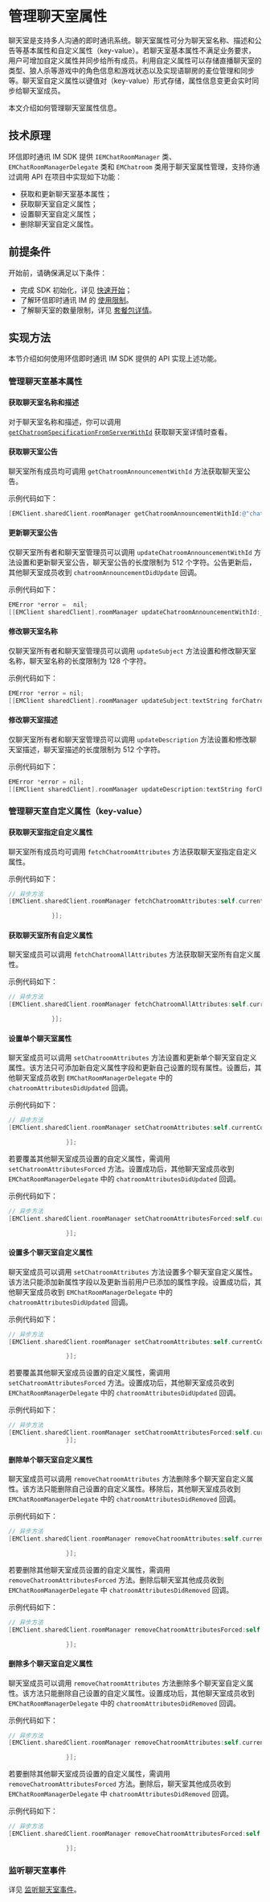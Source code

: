 # 管理聊天室属性

<Toc />

聊天室是支持多人沟通的即时通讯系统。聊天室属性可分为聊天室名称、描述和公告等基本属性和自定义属性（key-value）。若聊天室基本属性不满足业务要求，用户可增加自定义属性并同步给所有成员。利用自定义属性可以存储直播聊天室的类型、狼人杀等游戏中的角色信息和游戏状态以及实现语聊房的麦位管理和同步等。聊天室自定义属性以键值对（key-value）形式存储，属性信息变更会实时同步给聊天室成员。

本文介绍如何管理聊天室属性信息。

## 技术原理

环信即时通讯 IM SDK 提供 `IEMChatRoomManager` 类、`EMChatRoomManagerDelegate` 类和 `EMChatroom` 类用于聊天室属性管理，支持你通过调用 API 在项目中实现如下功能：

- 获取和更新聊天室基本属性；
- 获取聊天室自定义属性；
- 设置聊天室自定义属性；
- 删除聊天室自定义属性。

## 前提条件

开始前，请确保满足以下条件：

- 完成 SDK 初始化，详见 [快速开始](quickstart.html)；
- 了解环信即时通讯 IM 的 [使用限制](/product/limitation.html)。
- 了解聊天室的数量限制，详见 [套餐包详情](https://www.easemob.com/pricing/im)。

## 实现方法

本节介绍如何使用环信即时通讯 IM SDK 提供的 API 实现上述功能。

### 管理聊天室基本属性

#### 获取聊天室名称和描述

对于聊天室名称和描述，你可以调用 [`getChatroomSpecificationFromServerWithId`](room_manage.html#获取聊天室详情) 获取聊天室详情时查看。

#### 获取聊天室公告

聊天室所有成员均可调用 `getChatroomAnnouncementWithId` 方法获取聊天室公告。

示例代码如下：

```objectivec
[EMClient.sharedClient.roomManager getChatroomAnnouncementWithId:@"chatRoomId" error:&error];
```

#### 更新聊天室公告

仅聊天室所有者和聊天室管理员可以调用 `updateChatroomAnnouncementWithId` 方法设置和更新聊天室公告，聊天室公告的长度限制为 512 个字符。公告更新后，其他聊天室成员收到 `chatroomAnnouncementDidUpdate` 回调。

示例代码如下：

```objectivec
EMError *error =  nil;
[[EMClient sharedClient].roomManager updateChatroomAnnouncementWithId:_chatroomId announcement:textString error:&error];
```

#### 修改聊天室名称

仅聊天室所有者和聊天室管理员可以调用 `updateSubject` 方法设置和修改聊天室名称，聊天室名称的长度限制为 128 个字符。

示例代码如下：

```objectivec
EMError *error = nil;
[[EMClient sharedClient].roomManager updateSubject:textString forChatroom:self.chatroom.chatroomId error:&error];
```

#### 修改聊天室描述

仅聊天室所有者和聊天室管理员可以调用 `updateDescription` 方法设置和修改聊天室描述，聊天室描述的长度限制为 512 个字符。

示例代码如下：

```objectivec
EMError *error = nil;
[[EMClient sharedClient].roomManager updateDescription:textString forChatroom:self.chatroom.chatroomId error:&error];
```

### 管理聊天室自定义属性（key-value）

#### 获取聊天室指定自定义属性

聊天室所有成员均可调用 `fetchChatroomAttributes` 方法获取聊天室指定自定义属性。

示例代码如下：

```objectivec
// 异步方法
[EMClient.sharedClient.roomManager fetchChatroomAttributes:self.currentConversation.conversationId keys:@[@"123"] completion:^(NSDictionary * _Nullable map, EMError * _Nullable error) {

            }];
```

#### 获取聊天室所有自定义属性

聊天室成员可以调用 `fetchChatroomAllAttributes` 方法获取聊天室所有自定义属性。

示例代码如下：

```objectivec
// 异步方法
[EMClient.sharedClient.roomManager fetchChatroomAllAttributes:self.currentConversation.conversationId completion:^(NSDictionary * _Nullable map, EMError * _Nullable error) {

            }];
```

#### 设置单个聊天室属性

聊天室成员可以调用 `setChatroomAttributes` 方法设置和更新单个聊天室自定义属性。该方法只可添加新自定义属性字段和更新自己设置的现有属性。设置后，其他聊天室成员收到 `EMChatRoomManagerDelegate` 中的 `chatroomAttributesDidUpdated` 回调。

示例代码如下：

```objectivec
// 异步方法
[EMClient.sharedClient.roomManager setChatroomAttributes:self.currentConversation.conversationId key:@"234" value:@"123" autoDelete:YES completionBlock:^(EMError * _Nullable aError, NSDictionary<NSString *,NSString *> * _Nullable failureKeys) {

                }];
```

若要覆盖其他聊天室成员设置的自定义属性，需调用 `setChatroomAttributesForced` 方法。设置成功后，其他聊天室成员收到 `EMChatRoomManagerDelegate` 中的 `chatroomAttributesDidUpdated` 回调。

示例代码如下：

```objectivec
// 异步方法
[EMClient.sharedClient.roomManager setChatroomAttributesForced:self.currentConversation.conversationId key:@"234" value:@"123" autoDelete:YES completionBlock:^(EMError * _Nullable aError, NSDictionary<NSString *,NSString *> * _Nullable failureKeys) {

                }];
```

#### 设置多个聊天室自定义属性

聊天室成员可以调用 `setChatroomAttributes` 方法设置多个聊天室自定义属性。该方法只能添加新属性字段以及更新当前用户已添加的属性字段。设置成功后，其他聊天室成员收到 `EMChatRoomManagerDelegate` 中的 `chatroomAttributesDidUpdated` 回调。

示例代码如下：

```objectivec
// 异步方法
[EMClient.sharedClient.roomManager setChatroomAttributes:self.currentConversation.conversationId attributes:@{@"testKey":@"123"} autoDelete:YES completionBlock:^(EMError * _Nullable aError, NSDictionary<NSString *,NSString *> * _Nullable failureKeys) {

                }];
```

若要覆盖其他聊天室成员设置的自定义属性，需调用 `setChatroomAttributesForced` 方法。设置成功后，其他聊天室成员收到 `EMChatRoomManagerDelegate` 中的 `chatroomAttributesDidUpdated` 回调。

示例代码如下：

```objectivec
// 异步方法
[EMClient.sharedClient.roomManager setChatroomAttributesForced:self.currentConversation.conversationId attributes:@{@"testKey":@"123"} autoDelete:YES completionBlock:^(EMError * _Nullable aError, NSDictionary<NSString *,NSString *> * _Nullable failureKeys) {
                }];
```

#### 删除单个聊天室自定义属性

聊天室成员可以调用 `removeChatroomAttributes` 方法删除多个聊天室自定义属性。该方法只能删除自己设置的自定义属性。移除后，其他聊天室成员收到 `EMChatRoomManagerDelegate` 中的 `chatroomAttributesDidRemoved` 回调。

示例代码如下：

```objectivec
// 异步方法
[EMClient.sharedClient.roomManager removeChatroomAttributes:self.currentConversation.conversationId key:@"234" autoDelete:YES completionBlock:^(EMError * _Nullable aError, NSDictionary<NSString *,NSString *> * _Nullable failureKeys) {

                }];
```

若要删除其他聊天室成员设置的自定义属性，需调用 `removeChatroomAttributesForced` 方法。删除后聊天室其他成员收到 `EMChatRoomManagerDelegate` 中 `chatroomAttributesDidRemoved` 回调。

示例代码如下：

```objectivec
// 异步方法
[EMClient.sharedClient.roomManager removeChatroomAttributesForced:self.currentConversation.conversationId key:@"234" autoDelete:YES completionBlock:^(EMError * _Nullable aError, NSDictionary<NSString *,NSString *> * _Nullable failureKeys) {

                }];
```

#### 删除多个聊天室自定义属性

聊天室成员可以调用 `removeChatroomAttributes` 方法删除多个聊天室自定义属性。该方法只能删除自己设置的自定义属性。设置成功后，其他聊天室成员收到 `EMChatRoomManagerDelegate` 中的 `chatroomAttributesDidRemoved` 回调。

示例代码如下：

```objectivec
// 异步方法
[EMClient.sharedClient.roomManager removeChatroomAttributes:self.currentConversation.conversationId attributes:@[@"testKey"] completionBlock:^(EMError * _Nullable aError, NSDictionary<NSString *,NSString *> * _Nullable failureKeys) {

                }];
```

若要删除其他聊天室成员设置的自定义属性，需调用 `removeChatroomAttributesForced` 方法。删除后，聊天室其他成员收到 `EMChatRoomManagerDelegate` 中 `chatroomAttributesDidRemoved` 回调。

示例代码如下：

```objectivec
// 异步方法
[EMClient.sharedClient.roomManager removeChatroomAttributesForced:self.currentConversation.conversationId attributes:@[@"testKey"] completionBlock:^(EMError * _Nullable aError, NSDictionary<NSString *,NSString *> * _Nullable failureKeys) {

                }];
```

### 监听聊天室事件

详见 [监听聊天室事件](https://docs-im.easemob.com/ccim/iOS/chatroom2)。
